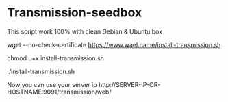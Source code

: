 # Transmission-seedbox
This script work 100% with clean Debian & Ubuntu box

wget --no-check-certificate https://www.wael.name/install-transmission.sh

chmod u+x install-transmission.sh

./install-transmission.sh

Now you can use your server ip http://SERVER-IP-OR-HOSTNAME:9091/transmission/web/
